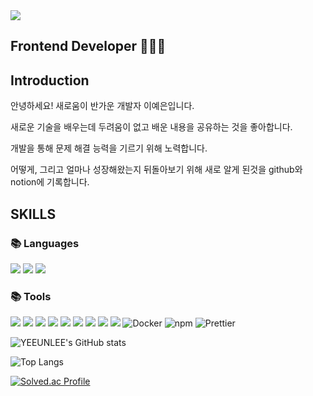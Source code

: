 <img src="https://capsule-render.vercel.app/api?type=waving&color=timeGradient&height=300&section=header&text=devlee&fontSize=60" />
          
## Frontend Developer 👩🏼‍💻

## Introduction
안녕하세요! 새로움이 반가운 개발자 이예은입니다.

새로운 기술을 배우는데 두려움이 없고 배운 내용을 공유하는 것을 좋아합니다.

개발을 통해 문제 해결 능력을 기르기 위해 노력합니다.

어떻게, 그리고 얼마나 성장해왔는지 뒤돌아보기 위해 새로 알게 된것을 github와 notion에 기록합니다.

## SKILLS

<div><h3>📚 Languages</h3></div>
  
  <p>
  <img src="https://img.shields.io/badge/java-007396?style=for-the-badge&logo=java&logoColor=white"> 
  <img src="https://img.shields.io/badge/html5-E34F26?style=for-the-badge&logo=html5&logoColor=white"> 
  <img src="https://img.shields.io/badge/css-1572B6?style=for-the-badge&logo=css3&logoColor=white">
  </p>
   
<div><h3>📚 Tools</h3></div>
<p>
  <img src="https://img.shields.io/badge/Android%20Studio-3DDC84?style=for-the-badge&logo=Android%20Studio&logoColor=white">
  <img src="https://img.shields.io/badge/spring-6DB33F?style=for-the-badge&logo=spring&logoColor=white">
  <img src="https://img.shields.io/badge/node.js-339933?style=for-the-badge&logo=Node.js&logoColor=white">
          
  <img src="https://img.shields.io/badge/mysql-4479A1?style=for-the-badge&logo=mysql&logoColor=white"> 
  <img src="https://img.shields.io/badge/mariaDB-003545?style=for-the-badge&logo=mariaDB&logoColor=white"> 
          
  <img src="https://img.shields.io/badge/react-61DAFB?style=for-the-badge&logo=react&logoColor=black"> 
  <img src="https://img.shields.io/badge/vue.js-4FC08D?style=for-the-badge&logo=vue.js&logoColor=white"> 
  
  <img src="https://img.shields.io/badge/git-F05032?style=for-the-badge&logo=git&logoColor=white">
  <img src="https://img.shields.io/badge/github-181717?style=for-the-badge&logo=github&logoColor=white">
   
  <img alt="Docker" src="https://img.shields.io/badge/-Docker-46a2f1?style=for-the-badge&logo=docker&logoColor=white" />
  <img alt="npm" src="https://img.shields.io/badge/-NPM-CB3837?style=for-the-badge&logo=npm&logoColor=white" />
  <img alt="Prettier" src="https://img.shields.io/badge/-Prettier-F7B93E?style=for-the-badge&logo=prettier&logoColor=white" />
          
 
  ![YEEUNLEE's GitHub stats](https://github-readme-stats.vercel.app/api?username=euni00&show_icons=true&theme=tokyonight)
          
  ![Top Langs](https://github-readme-stats.vercel.app/api/top-langs/?username=euni00&layout=compact&theme=tokyonight)
 
           
  [![Solved.ac Profile](http://mazassumnida.wtf/api/v2/generate_badge?boj=euneee2000)](https://solved.ac/euneee2000/)
 
</p>
<!--
**euni00/euni00** is a ✨ _special_ ✨ repository because its `README.md` (this file) appears on your GitHub profile.

Here are some ideas to get you started:

- 🔭 I’m currently working on ...
- 🌱 I’m currently learning ...
- 👯 I’m looking to collaborate on ...
- 🤔 I’m looking for help with ...
- 💬 Ask me about ...
- 📫 How to reach me: ...
- 😄 Pronouns: ...
- ⚡ Fun fact: ...
-->
